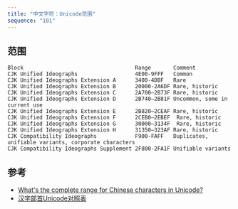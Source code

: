 ```yaml
---
title: "中文字符：Unicode范围"
sequence: "101"
---
```


## 范围

```text
Block                                   Range       Comment
CJK Unified Ideographs                  4E00-9FFF   Common
CJK Unified Ideographs Extension A      3400-4DBF   Rare
CJK Unified Ideographs Extension B      20000-2A6DF Rare, historic
CJK Unified Ideographs Extension C      2A700–2B73F Rare, historic
CJK Unified Ideographs Extension D      2B740–2B81F Uncommon, some in current use
CJK Unified Ideographs Extension E      2B820–2CEAF Rare, historic
CJK Unified Ideographs Extension F      2CEB0–2EBEF  Rare, historic
CJK Unified Ideographs Extension G      30000–3134F  Rare, historic
CJK Unified Ideographs Extension H      31350–323AF Rare, historic
CJK Compatibility Ideographs            F900-FAFF   Duplicates, unifiable variants, corporate characters
CJK Compatibility Ideographs Supplement 2F800-2FA1F Unifiable variants
```

## 参考

- [What's the complete range for Chinese characters in Unicode?](https://stackoverflow.com/questions/1366068/whats-the-complete-range-for-chinese-characters-in-unicode)
- [汉字部首Unicode对照表](https://blog.csdn.net/CNnumen/article/details/5736271)
